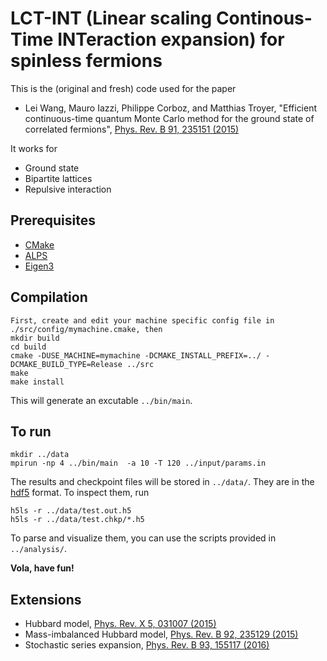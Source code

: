 LCT-INT (**L**inear scaling **C**ontinous-**T**ime **INT**eraction expansion) for spinless fermions
=============================
This is the (original and fresh) code used for the paper
- Lei Wang, Mauro Iazzi, Philippe Corboz, and Matthias Troyer, "Efficient continuous-time quantum Monte Carlo method for the ground state of correlated fermions", [Phys. Rev. B 91, 235151 (2015)](http://dx.doi.org/10.1103/PhysRevB.91.235151)

It works for
- Ground state 
- Bipartite lattices 
- Repulsive interaction 

## Prerequisites
- [CMake](https://cmake.org)
- [ALPS](http://alps.comp-phys.org)
- [Eigen3](http://eigen.tuxfamily.org)

## Compilation
    First, create and edit your machine specific config file in ./src/config/mymachine.cmake, then 
    mkdir build 
    cd build 
    cmake -DUSE_MACHINE=mymachine -DCMAKE_INSTALL_PREFIX=../ -DCMAKE_BUILD_TYPE=Release ../src
    make 
    make install 
This will generate an excutable `../bin/main`.  

## To run
    mkdir ../data 
    mpirun -np 4 ../bin/main  -a 10 -T 120 ../input/params.in 
The results and checkpoint files will be stored in `../data/`. They are in the [hdf5](https://www.hdfgroup.org/HDF5/) format. 
To inspect them, run 

    h5ls -r ../data/test.out.h5
    h5ls -r ../data/test.chkp/*.h5
To parse and visualize them, you can use the scripts provided in `../analysis/`.

**Vola, have fun!**


## Extensions 
- Hubbard model, [Phys. Rev. X 5, 031007 (2015)](http://dx.doi.org/10.1103/PhysRevX.5.031007)
- Mass-imbalanced Hubbard model, [Phys. Rev. B 92, 235129 (2015)](http://dx.doi.org/10.1103/PhysRevB.92.235129)
- Stochastic series expansion, [Phys. Rev. B 93, 155117 (2016)](http://dx.doi.org/10.1103/PhysRevB.93.155117)

